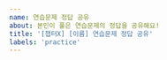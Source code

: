 ```yaml
---
name: 연습문제 정답 공유
about: 본인이 풀은 연습문제의 정답을 공유해요!
title: '[챕터X] [이름] 연습문제 정답 공유'
labels: 'practice'
---
```


<!-- 연습 문제를 풀고 정답을 여기에 공유해주세요. -->
